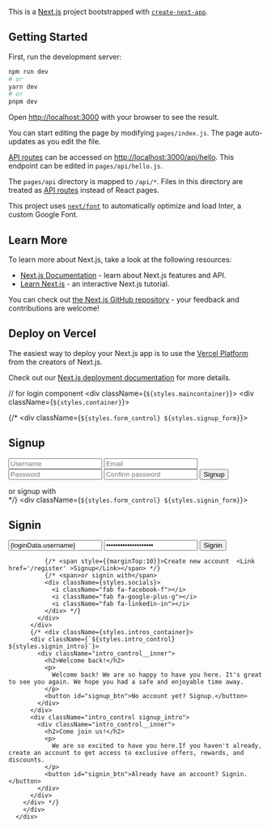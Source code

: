 This is a [Next.js](https://nextjs.org/) project bootstrapped with [`create-next-app`](https://github.com/vercel/next.js/tree/canary/packages/create-next-app).

## Getting Started

First, run the development server:

```bash
npm run dev
# or
yarn dev
# or
pnpm dev
```

Open [http://localhost:3000](http://localhost:3000) with your browser to see the result.

You can start editing the page by modifying `pages/index.js`. The page auto-updates as you edit the file.

[API routes](https://nextjs.org/docs/api-routes/introduction) can be accessed on [http://localhost:3000/api/hello](http://localhost:3000/api/hello). This endpoint can be edited in `pages/api/hello.js`.

The `pages/api` directory is mapped to `/api/*`. Files in this directory are treated as [API routes](https://nextjs.org/docs/api-routes/introduction) instead of React pages.

This project uses [`next/font`](https://nextjs.org/docs/basic-features/font-optimization) to automatically optimize and load Inter, a custom Google Font.

## Learn More

To learn more about Next.js, take a look at the following resources:

- [Next.js Documentation](https://nextjs.org/docs) - learn about Next.js features and API.
- [Learn Next.js](https://nextjs.org/learn) - an interactive Next.js tutorial.

You can check out [the Next.js GitHub repository](https://github.com/vercel/next.js/) - your feedback and contributions are welcome!

## Deploy on Vercel

The easiest way to deploy your Next.js app is to use the [Vercel Platform](https://vercel.com/new?utm_medium=default-template&filter=next.js&utm_source=create-next-app&utm_campaign=create-next-app-readme) from the creators of Next.js.

Check out our [Next.js deployment documentation](https://nextjs.org/docs/deployment) for more details.



// for login component 
      <div className={`${styles.maincontainer}`}>
        <div className={`${styles.container}`}>
          <div className={styles.forms_container}>
            {/* <div className={`${styles.form_control} ${styles.signup_form}`}>
              <form action="#">
                <h2>Signup</h2>
                <input type="text" placeholder="Username" required />
                <input type="email" placeholder="Email" required />
                <input type="password" placeholder="Password" required />
                <input type="password" placeholder="Confirm password" required />
                <button>Signup</button>
              </form>
              <span>or signup with</span>
              <div className={styles.socials}>
                <i className="fab fa-facebook-f"></i>
                <i className="fab fa-google-plus-g"></i>
                <i className="fab fa-linkedin-in"></i>
              </div>
            </div> */}
            <div className={`${styles.form_control} ${styles.signin_form}`}>
              <form action="#">
                <h2>Signin</h2>
                <input type="text" name="username" value={loginData.username}  placeholder="Username" onChange={handleInputChange} required />
                <input type="password" name="password" value={loginData.password}  placeholder="Password" onChange={handleInputChange} required />
                <button onClick={handleSubmit}>Signin</button>
              </form>

              {/* <span style={{marginTop:10}}>Create new account  <Link href='/register' >Signup</Link></span> */}
              {/* <span>or signin with</span>
              <div className={styles.socials}>
                <i className="fab fa-facebook-f"></i>
                <i className="fab fa-google-plus-g"></i>
                <i className="fab fa-linkedin-in"></i>
              </div> */}
            </div>
          </div>
          {/* <div className={styles.intros_container}>
          <div className={`${styles.intro_control} ${styles.signin_intro}`}>
            <div className="intro_control__inner">
              <h2>Welcome back!</h2>
              <p>
                Welcome back! We are so happy to have you here. It's great to see you again. We hope you had a safe and enjoyable time away.
              </p>
              <button id="signup_btn">No account yet? Signup.</button>
            </div>
          </div>
          <div className="intro_control signup_intro">
            <div className="intro_control__inner">
              <h2>Come join us!</h2>
              <p>
                We are so excited to have you here.If you haven't already, create an account to get access to exclusive offers, rewards, and discounts.
              </p>
              <button id="signin_btn">Already have an account? Signin.</button>
            </div>
          </div>
        </div> */}
        </div>
      </div>
